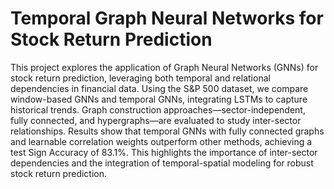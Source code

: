 # Temporal Graph Neural Networks for Stock Return Prediction

This project explores the application of Graph Neural Networks (GNNs) for stock return prediction, leveraging both temporal and relational dependencies in financial data. Using the S&P 500 dataset, we compare window-based GNNs and temporal GNNs, integrating LSTMs to capture historical trends. Graph construction approaches—sector-independent, fully connected, and hypergraphs—are evaluated to study inter-sector relationships. Results show that temporal GNNs with fully connected graphs and learnable correlation weights outperform other methods, achieving a test Sign Accuracy of 83.1%. This highlights the importance of inter-sector dependencies and the integration of temporal-spatial modeling for robust stock return prediction.

